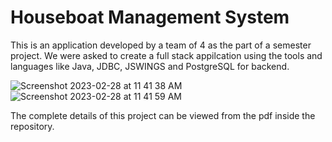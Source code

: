 # Houseboat Management System

This is an application developed by a team of 4 as the part of a semester project.
We were asked to create a full stack appilcation using the tools and languages like Java, JDBC, JSWINGS and PostgreSQL for backend.

![Screenshot 2023-02-28 at 11 41 38 AM](https://user-images.githubusercontent.com/84635960/221769511-6119643d-7945-4cc3-87f2-294eba6c3d06.png) ![Screenshot 2023-02-28 at 11 41 59 AM](https://user-images.githubusercontent.com/84635960/221769543-442e48fa-5fef-4771-8aad-754e3bf8d64d.png)



The complete details of this project can be viewed from the pdf inside the repository.

